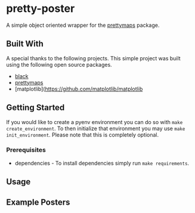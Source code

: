 pretty-poster
==============================

A simple object oriented wrapper for the [prettymaps](https://github.com/marceloprates/prettymaps) package.

## Built With
A special thanks to the following projects. This simple project was built using the following open source packages.
- [black](https://github.com/psf/black)
- [prettymaps](https://github.com/marceloprates/prettymaps)
- [matplotlib](https://github.com/matplotlib/matplotlib

## Getting Started
If you would like to create a pyenv environment you can do so with `make create_environment`. To then initialize that environment you may use `make init_environment`. Please note that this is completely optional.

### Prerequisites
- dependencies - To install dependencies simply run `make requirements`.

## Usage

## Example Posters
